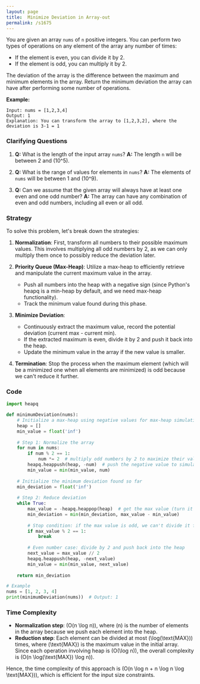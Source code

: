 ```yaml
---
layout: page
title:  Minimize Deviation in Array-out
permalink: /s1675
---
```


You are given an array `nums` of `n` positive integers. You can perform two types of operations on any element of the array any number of times:
- If the element is even, you can divide it by 2.
- If the element is odd, you can multiply it by 2.

The deviation of the array is the difference between the maximum and minimum elements in the array. Return the minimum deviation the array can have after performing some number of operations.

**Example:**
```
Input: nums = [1,2,3,4]
Output: 1
Explanation: You can transform the array to [1,2,3,2], where the deviation is 3-1 = 1
```

### Clarifying Questions
1. **Q:** What is the length of the input array `nums`?
   **A:** The length `n` will be between 2 and \(10^5\).
   
2. **Q:** What is the range of values for elements in `nums`?
   **A:** The elements of `nums` will be between 1 and \(10^9\).

3. **Q:** Can we assume that the given array will always have at least one even and one odd number?
   **A:** The array can have any combination of even and odd numbers, including all even or all odd.

### Strategy

To solve this problem, let's break down the strategies:

1. **Normalization**: First, transform all numbers to their possible maximum values. This involves multiplying all odd numbers by 2, as we can only multiply them once to possibly reduce the deviation later.

2. **Priority Queue (Max-Heap)**: Utilize a max-heap to efficiently retrieve and manipulate the current maximum value in the array.
   - Push all numbers into the heap with a negative sign (since Python's heapq is a min-heap by default, and we need max-heap functionality).
   - Track the minimum value found during this phase.

3. **Minimize Deviation**:
   - Continuously extract the maximum value, record the potential deviation (current max - current min).
   - If the extracted maximum is even, divide it by 2 and push it back into the heap.
   - Update the minimum value in the array if the new value is smaller.

4. **Termination**: Stop the process when the maximum element (which will be a minimized one when all elements are minimized) is odd because we can't reduce it further.

### Code

```python
import heapq

def minimumDeviation(nums):
    # Initialize a max-heap using negative values for max-heap simulation
    heap = []
    min_value = float('inf')
    
    # Step 1: Normalize the array
    for num in nums:
        if num % 2 == 1:
            num *= 2  # multiply odd numbers by 2 to maximize their value
        heapq.heappush(heap, -num)  # push the negative value to simulate max-heap
        min_value = min(min_value, num)
        
    # Initialize the minimum deviation found so far
    min_deviation = float('inf')
    
    # Step 2: Reduce deviation
    while True:
        max_value = -heapq.heappop(heap)  # get the max value (turn it to positive)
        min_deviation = min(min_deviation, max_value - min_value)
        
        # Stop condition: if the max value is odd, we can't divide it further
        if max_value % 2 == 1:
            break
        
        # Even number case: divide by 2 and push back into the heap
        next_value = max_value // 2
        heapq.heappush(heap, -next_value)
        min_value = min(min_value, next_value)
    
    return min_deviation

# Example
nums = [1, 2, 3, 4]
print(minimumDeviation(nums))  # Output: 1
```

### Time Complexity
- **Normalization step**: \(O(n \log n)\), where \(n\) is the number of elements in the array because we push each element into the heap.
- **Reduction step**: Each element can be divided at most \(\log(\text{MAX})\) times, where \(\text{MAX}\) is the maximum value in the initial array. Since each operation involving heap is \(O(\log n)\), the overall complexity is \(O(n \log(\text{MAX}) \log n)\).

Hence, the time complexity of this approach is \(O(n \log n + n \log n \log \text{MAX})\), which is efficient for the input size constraints.